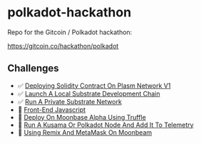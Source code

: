 # polkadot-hackathon

Repo for the Gitcoin / Polkadot hackathon:

https://gitcoin.co/hackathon/polkadot

## Challenges

- ✅ [Deploying Solidity Contract On Plasm Network V1](./challenges/deploying-solidity-contract-on-plasm-network-v1/)
- ✅ [Launch A Local Substrate Development Chain](./local-substrate-dev-chain)
- ✅ [Run A Private Substrate Network](./challenges/run-a-private-substrate-network)
- 🚧 [Front-End Javascript](./challenges/front-end-javascript/)
- 🚧 [Deploy On Moonbase Alpha Using Truffle](./challenges/deploy-on-moonbase-alpha-using-truffle/)
- 🚧 [Run A Kusama Or Polkadot Node And Add It To Telemetry](./challenges/node-telemetry/)
- 🚧 [Using Remix And MetaMask On Moonbeam](./challenges/remix-metamask-moonbeam/)
